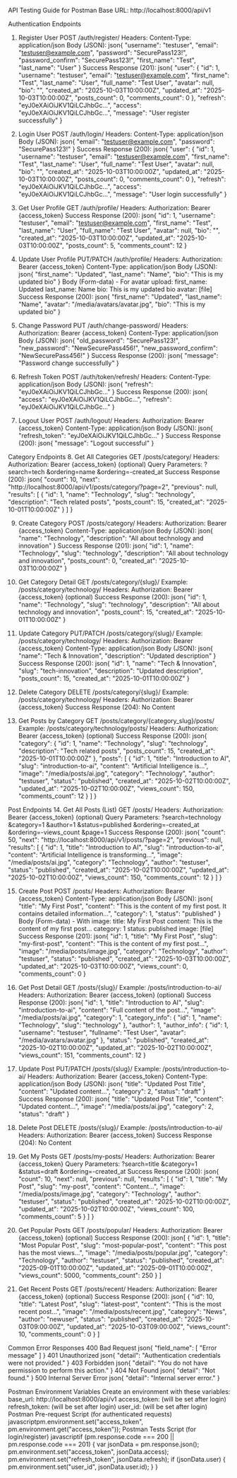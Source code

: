 API Testing Guide for Postman
Base URL: http://localhost:8000/api/v1

Authentication Endpoints
1. Register User
POST /auth/register/
Headers:
Content-Type: application/json
Body (JSON):
json{
    "username": "testuser",
    "email": "testuser@example.com",
    "password": "SecurePass123!",
    "password_confirm": "SecurePass123!",
    "first_name": "Test",
    "last_name": "User"
}
Success Response (201):
json{
    "user": {
        "id": 1,
        "username": "testuser",
        "email": "testuser@example.com",
        "first_name": "Test",
        "last_name": "User",
        "full_name": "Test User",
        "avatar": null,
        "bio": "",
        "created_at": "2025-10-03T10:00:00Z",
        "updated_at": "2025-10-03T10:00:00Z",
        "posts_count": 0,
        "comments_count": 0
    },
    "refresh": "eyJ0eXAiOiJKV1QiLCJhbGc...",
    "access": "eyJ0eXAiOiJKV1QiLCJhbGc...",
    "message": "User register successfully"
}

2. Login User
POST /auth/login/
Headers:
Content-Type: application/json
Body (JSON):
json{
    "email": "testuser@example.com",
    "password": "SecurePass123!"
}
Success Response (200):
json{
    "user": {
        "id": 1,
        "username": "testuser",
        "email": "testuser@example.com",
        "first_name": "Test",
        "last_name": "User",
        "full_name": "Test User",
        "avatar": null,
        "bio": "",
        "created_at": "2025-10-03T10:00:00Z",
        "updated_at": "2025-10-03T10:00:00Z",
        "posts_count": 0,
        "comments_count": 0
    },
    "refresh": "eyJ0eXAiOiJKV1QiLCJhbGc...",
    "access": "eyJ0eXAiOiJKV1QiLCJhbGc...",
    "message": "User login successfully"
}

3. Get User Profile
GET /auth/profile/
Headers:
Authorization: Bearer {access_token}
Success Response (200):
json{
    "id": 1,
    "username": "testuser",
    "email": "testuser@example.com",
    "first_name": "Test",
    "last_name": "User",
    "full_name": "Test User",
    "avatar": null,
    "bio": "",
    "created_at": "2025-10-03T10:00:00Z",
    "updated_at": "2025-10-03T10:00:00Z",
    "posts_count": 5,
    "comments_count": 12
}

4. Update User Profile
PUT/PATCH /auth/profile/
Headers:
Authorization: Bearer {access_token}
Content-Type: application/json
Body (JSON):
json{
    "first_name": "Updated",
    "last_name": "Name",
    "bio": "This is my updated bio"
}
Body (Form-data) - For avatar upload:
first_name: Updated
last_name: Name
bio: This is my updated bio
avatar: [file]
Success Response (200):
json{
    "first_name": "Updated",
    "last_name": "Name",
    "avatar": "/media/avatars/avatar.jpg",
    "bio": "This is my updated bio"
}

5. Change Password
PUT /auth/change-password/
Headers:
Authorization: Bearer {access_token}
Content-Type: application/json
Body (JSON):
json{
    "old_password": "SecurePass123!",
    "new_password": "NewSecurePass456!",
    "new_password_confirm": "NewSecurePass456!"
}
Success Response (200):
json{
    "message": "Password change successfully"
}

6. Refresh Token
POST /auth/token/refresh/
Headers:
Content-Type: application/json
Body (JSON):
json{
    "refresh": "eyJ0eXAiOiJKV1QiLCJhbGc..."
}
Success Response (200):
json{
    "access": "eyJ0eXAiOiJKV1QiLCJhbGc...",
    "refresh": "eyJ0eXAiOiJKV1QiLCJhbGc..."
}

7. Logout User
POST /auth/logout/
Headers:
Authorization: Bearer {access_token}
Content-Type: application/json
Body (JSON):
json{
    "refresh_token": "eyJ0eXAiOiJKV1QiLCJhbGc..."
}
Success Response (200):
json{
    "message": "Logout successful"
}

Category Endpoints
8. Get All Categories
GET /posts/category/
Headers:
Authorization: Bearer {access_token} (optional)
Query Parameters:
?search=tech
&ordering=name
&ordering=-created_at
Success Response (200):
json{
    "count": 10,
    "next": "http://localhost:8000/api/v1/posts/category/?page=2",
    "previous": null,
    "results": [
        {
            "id": 1,
            "name": "Technology",
            "slug": "technology",
            "description": "Tech related posts",
            "posts_count": 15,
            "created_at": "2025-10-01T10:00:00Z"
        }
    ]
}

9. Create Category
POST /posts/category/
Headers:
Authorization: Bearer {access_token}
Content-Type: application/json
Body (JSON):
json{
    "name": "Technology",
    "description": "All about technology and innovation"
}
Success Response (201):
json{
    "id": 1,
    "name": "Technology",
    "slug": "technology",
    "description": "All about technology and innovation",
    "posts_count": 0,
    "created_at": "2025-10-03T10:00:00Z"
}

10. Get Category Detail
GET /posts/category/{slug}/
Example: /posts/category/technology/
Headers:
Authorization: Bearer {access_token} (optional)
Success Response (200):
json{
    "id": 1,
    "name": "Technology",
    "slug": "technology",
    "description": "All about technology and innovation",
    "posts_count": 15,
    "created_at": "2025-10-01T10:00:00Z"
}

11. Update Category
PUT/PATCH /posts/category/{slug}/
Example: /posts/category/technology/
Headers:
Authorization: Bearer {access_token}
Content-Type: application/json
Body (JSON):
json{
    "name": "Tech & Innovation",
    "description": "Updated description"
}
Success Response (200):
json{
    "id": 1,
    "name": "Tech & Innovation",
    "slug": "tech-innovation",
    "description": "Updated description",
    "posts_count": 15,
    "created_at": "2025-10-01T10:00:00Z"
}

12. Delete Category
DELETE /posts/category/{slug}/
Example: /posts/category/technology/
Headers:
Authorization: Bearer {access_token}
Success Response (204):
No Content

13. Get Posts by Category
GET /posts/category/{category_slug}/posts/
Example: /posts/category/technology/posts/
Headers:
Authorization: Bearer {access_token} (optional)
Success Response (200):
json{
    "category": {
        "id": 1,
        "name": "Technology",
        "slug": "technology",
        "description": "Tech related posts",
        "posts_count": 15,
        "created_at": "2025-10-01T10:00:00Z"
    },
    "posts": [
        {
            "id": 1,
            "title": "Introduction to AI",
            "slug": "introduction-to-ai",
            "content": "Artificial Intelligence is...",
            "image": "/media/posts/ai.jpg",
            "category": "Technology",
            "author": "testuser",
            "status": "published",
            "created_at": "2025-10-02T10:00:00Z",
            "updated_at": "2025-10-02T10:00:00Z",
            "views_count": 150,
            "comments_count": 12
        }
    ]
}

Post Endpoints
14. Get All Posts (List)
GET /posts/
Headers:
Authorization: Bearer {access_token} (optional)
Query Parameters:
?search=technology
&category=1
&author=1
&status=published
&ordering=-created_at
&ordering=-views_count
&page=1
Success Response (200):
json{
    "count": 50,
    "next": "http://localhost:8000/api/v1/posts/?page=2",
    "previous": null,
    "results": [
        {
            "id": 1,
            "title": "Introduction to AI",
            "slug": "introduction-to-ai",
            "content": "Artificial Intelligence is transforming...",
            "image": "/media/posts/ai.jpg",
            "category": "Technology",
            "author": "testuser",
            "status": "published",
            "created_at": "2025-10-02T10:00:00Z",
            "updated_at": "2025-10-02T10:00:00Z",
            "views_count": 150,
            "comments_count": 12
        }
    ]
}

15. Create Post
POST /posts/
Headers:
Authorization: Bearer {access_token}
Content-Type: application/json
Body (JSON):
json{
    "title": "My First Post",
    "content": "This is the content of my first post. It contains detailed information...",
    "category": 1,
    "status": "published"
}
Body (Form-data) - With image:
title: My First Post
content: This is the content of my first post...
category: 1
status: published
image: [file]
Success Response (201):
json{
    "id": 1,
    "title": "My First Post",
    "slug": "my-first-post",
    "content": "This is the content of my first post...",
    "image": "/media/posts/image.jpg",
    "category": "Technology",
    "author": "testuser",
    "status": "published",
    "created_at": "2025-10-03T10:00:00Z",
    "updated_at": "2025-10-03T10:00:00Z",
    "views_count": 0,
    "comments_count": 0
}

16. Get Post Detail
GET /posts/{slug}/
Example: /posts/introduction-to-ai/
Headers:
Authorization: Bearer {access_token} (optional)
Success Response (200):
json{
    "id": 1,
    "title": "Introduction to AI",
    "slug": "introduction-to-ai",
    "content": "Full content of the post...",
    "image": "/media/posts/ai.jpg",
    "category": 1,
    "category_info": {
        "id": 1,
        "name": "Technology",
        "slug": "technology"
    },
    "author": 1,
    "author_info": {
        "id": 1,
        "username": "testuser",
        "fullname": "Test User",
        "avatar": "/media/avatars/avatar.jpg"
    },
    "status": "published",
    "created_at": "2025-10-02T10:00:00Z",
    "updated_at": "2025-10-02T10:00:00Z",
    "views_count": 151,
    "comments_count": 12
}

17. Update Post
PUT/PATCH /posts/{slug}/
Example: /posts/introduction-to-ai/
Headers:
Authorization: Bearer {access_token}
Content-Type: application/json
Body (JSON):
json{
    "title": "Updated Post Title",
    "content": "Updated content...",
    "category": 2,
    "status": "draft"
}
Success Response (200):
json{
    "title": "Updated Post Title",
    "content": "Updated content...",
    "image": "/media/posts/ai.jpg",
    "category": 2,
    "status": "draft"
}

18. Delete Post
DELETE /posts/{slug}/
Example: /posts/introduction-to-ai/
Headers:
Authorization: Bearer {access_token}
Success Response (204):
No Content

19. Get My Posts
GET /posts/my-posts/
Headers:
Authorization: Bearer {access_token}
Query Parameters:
?search=title
&category=1
&status=draft
&ordering=-created_at
Success Response (200):
json{
    "count": 10,
    "next": null,
    "previous": null,
    "results": [
        {
            "id": 1,
            "title": "My Post",
            "slug": "my-post",
            "content": "Content...",
            "image": "/media/posts/image.jpg",
            "category": "Technology",
            "author": "testuser",
            "status": "published",
            "created_at": "2025-10-02T10:00:00Z",
            "updated_at": "2025-10-02T10:00:00Z",
            "views_count": 100,
            "comments_count": 5
        }
    ]
}

20. Get Popular Posts
GET /posts/popular/
Headers:
Authorization: Bearer {access_token} (optional)
Success Response (200):
json[
    {
        "id": 1,
        "title": "Most Popular Post",
        "slug": "most-popular-post",
        "content": "This post has the most views...",
        "image": "/media/posts/popular.jpg",
        "category": "Technology",
        "author": "testuser",
        "status": "published",
        "created_at": "2025-09-01T10:00:00Z",
        "updated_at": "2025-09-01T10:00:00Z",
        "views_count": 5000,
        "comments_count": 250
    }
]

21. Get Recent Posts
GET /posts/recent/
Headers:
Authorization: Bearer {access_token} (optional)
Success Response (200):
json[
    {
        "id": 10,
        "title": "Latest Post",
        "slug": "latest-post",
        "content": "This is the most recent post...",
        "image": "/media/posts/recent.jpg",
        "category": "News",
        "author": "newuser",
        "status": "published",
        "created_at": "2025-10-03T09:00:00Z",
        "updated_at": "2025-10-03T09:00:00Z",
        "views_count": 10,
        "comments_count": 0
    }
]

Common Error Responses
400 Bad Request
json{
    "field_name": [
        "Error message"
    ]
}
401 Unauthorized
json{
    "detail": "Authentication credentials were not provided."
}
403 Forbidden
json{
    "detail": "You do not have permission to perform this action."
}
404 Not Found
json{
    "detail": "Not found."
}
500 Internal Server Error
json{
    "detail": "Internal server error."
}

Postman Environment Variables
Create an environment with these variables:
base_url: http://localhost:8000/api/v1
access_token: (will be set after login)
refresh_token: (will be set after login)
user_id: (will be set after login)
Postman Pre-request Script (for authenticated requests)
javascriptpm.environment.set("access_token", pm.environment.get("access_token"));
Postman Tests Script (for login/register)
javascriptif (pm.response.code === 200 || pm.response.code === 201) {
    var jsonData = pm.response.json();
    pm.environment.set("access_token", jsonData.access);
    pm.environment.set("refresh_token", jsonData.refresh);
    if (jsonData.user) {
        pm.environment.set("user_id", jsonData.user.id);
    }
}